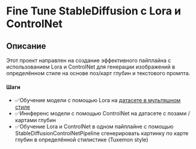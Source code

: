 # Fine Tune StableDiffusion с Lora и ControlNet

## Описание
Этот проект направлен на создание эффективного пайплайна с использованием Lora и ControlNet для генерации изображений в определённом стиле на основе поз/карт глубин и текстового промпта.

#### Шаги

-  ✅Обучение модели с помощью Lora на [датасете в мультяшном стиле](https://huggingface.co/datasets/linoyts/Tuxemon)
- ✅Иннференс модели с помощью ControlNet на датасете с позами / картами глубин
- ✅Обучение Lora и ControlNet в одном пайплайне
с помощью StableDiffusionControlNetPipeline сгенерировать картинку по карте глубин в определённой стилистике (Tuxemon style)
